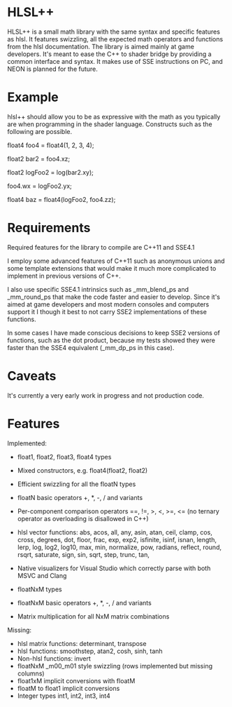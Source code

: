 # HLSL++

HLSL++ is a small math library with the same syntax and specific features as hlsl. It features swizzling, all the expected math operators and functions from the hlsl documentation. The library is aimed mainly at game developers. It's meant to ease the C++ to shader bridge by providing a common interface and syntax. It makes use of SSE instructions on PC, and NEON is planned for the future.

# Example

hlsl++ should allow you to be as expressive with the math as you typically are when programming in the shader language. Constructs such as the following are possible.

float4 foo4 = float4(1, 2, 3, 4);

float2 bar2 = foo4.xz;

float2 logFoo2 = log(bar2.xy);

foo4.wx = logFoo2.yx;

float4 baz = float4(logFoo2, foo4.zz);

# Requirements

Required features for the library to compile are C++11 and SSE4.1

I employ some advanced features of C++11 such as anonymous unions and some template extensions that would make it much more complicated to implement in previous versions of C++.

I also use specific SSE4.1 intrinsics such as _mm_blend_ps and _mm_round_ps that make the code faster and easier to develop. Since it's aimed at game developers and most modern consoles and computers support it I though it best to not carry SSE2 implementations of these functions.

In some cases I have made conscious decisions to keep SSE2 versions of functions, such as the dot product, because my tests showed they were faster than the SSE4 equivalent (_mm_dp_ps in this case).

# Caveats

It's currently a very early work in progress and not production code.

# Features

Implemented:

* float1, float2, float3, float4 types
* Mixed constructors, e.g. float4(float2, float2)
* Efficient swizzling for all the floatN types
* floatN basic operators +, *, -, / and variants
* Per-component comparison operators ==, !=, >, <, >=, <= (no ternary operator as overloading is disallowed in C++)
* hlsl vector functions: abs, acos, all, any, asin, atan, ceil, clamp, cos, cross, degrees, dot, floor, frac, exp, exp2, isfinite, isinf, isnan, length, lerp, log, log2, log10, max, min, normalize, pow, radians, reflect, round, rsqrt, saturate, sign, sin, sqrt, step, trunc, tan,
* Native visualizers for Visual Studio which correctly parse with both MSVC and Clang

* floatNxM types
* floatNxM basic operators +, *, -, / and variants
* Matrix multiplication for all NxM matrix combinations

Missing:

* hlsl matrix functions: determinant, transpose
* hlsl functions: smoothstep, atan2, cosh, sinh, tanh
* Non-hlsl functions: invert
* floatNxM _m00_m01 style swizzling (rows implemented but missing columns)
* float1xM implicit conversions with floatM
* floatM to float1 implicit conversions
* Integer types int1, int2, int3, int4